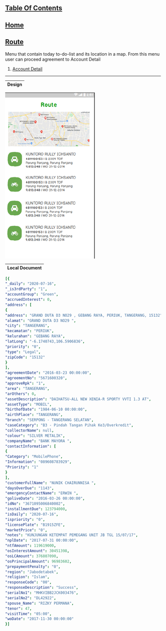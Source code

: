 ## [Table Of Contents](https://github.com/diohlicious/collection-management-app/blob/master/Readme.md)
## [Home](Menu.md)
## [Route](Route.md)
Menu that contain today to-do-list and its location in a map. From this menu user can proceed agreement to Account Detail

1. [Account Detail](Account-Detail.md)
___
|Design
|--
![alt text](https://github.com/diohlicious/collection-management-app/blob/master/Doc/Images/Screenshot_20200822_114229.png "Route")

|Local Document
|--
```yaml
[{
"_daily": "2020-07-16",
"_is3rdParty": "1",
"accountGroup": "Green",
"accruedInterest": 0,
"address": [
{
"address": "GRAND DUTA D3 NO29 , GEBANG RAYA, PERIUK, TANGERANG, 15132",
"alamat": "GRAND DUTA D3 NO29 ",
"city": "TANGERANG",
"kecamatan": "PERIUK",
"kelurahan": "GEBANG RAYA",
"latLong": "-6.1740743,106.5906836",
"priority": "0",
"type": "Legal",
"zipCode": "15132"
}
],
"agreementDate": "2016-03-23 00:00:00",
"agreementNo": "5671600320",
"approveRpk": "1",
"area": "TANGERANG",
"arOthers": 0,
"assetDescription": "DAIHATSU-ALL NEW XENIA-R SPORTY VVTI 1.3 AT",
"assetType": "MOBIL",
"birthofDate": "1984-06-10 00:00:00",
"airthPlace": "TANGERANG",
"branch": "SERPONG - TANGERANG SELATAN",
"caseCategory": "B3 - Pindah Tangan Pihak Ke3/Overkredit",
"collectorName": null,
"colour": "SILVER METALIK",
"companyName": "BANK MAYORA ",
"contactInformation": [
{
"Category": "MobilePhone",
"Information": "089608783929",
"Priority": "1"
}
],
"customerFullName": "NUNIK CHAIRUNNISA ",
"daysOverDue": "1143",
"emergencyContactName": "ERWIN ",
"goliveDate": "2016-03-26 00:00:00",
"idNo": "3671095006840002",
"installmentDue": 123794000,
"isDaily": "2020-07-16",
"ispriority": "0",
"licensePlate": "B1915ZFE",
"marketPrice": "0",
"notes": "KUNJUNGAN KETEMPAT PEMEGANG UNIT JB TGL 15/07/17",
"nplDate": "2017-07-31 00:00:00",
"ntfAmount": 119619000,
"osInterestAmount": 30451398,
"osLCAmount": 376807090,
"osPrincipalAmount": 96983602,
"prepaymentPenalty": "0",
"region": "Jabodetabek",
"religion": "Islam",
"responseCode": "00",
"responseDescription": "Success",
"serialNo1": "MHKVIBB2JCK003476",
"serialNo2": "DL42922",
"spouse_Name": "RIZKY PERMANA",
"tenor": 47,
"visitTime": "05:00",
"woDate": "2017-11-30 00:00:00"
}]
```
